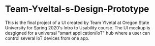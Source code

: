 # Team-Yveltal-s-Design-Prototype
This is the final project of a UI created by Team Ylvetal at Oregon State University for Spring 2020's Intro to Usability course. The UI mockup is desgigned for a universal "smart application/IoT" hub where a user can control several IoT devices from one app.
